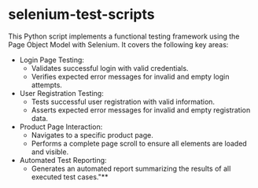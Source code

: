 # selenium-test-scripts
This Python script implements a functional testing framework using the Page Object Model with Selenium. It covers the following key areas:
 * Login Page Testing:
   * Validates successful login with valid credentials.
   * Verifies expected error messages for invalid and empty login attempts.
 * User Registration Testing:
   * Tests successful user registration with valid information.
   * Asserts expected error messages for invalid and empty registration data.
 * Product Page Interaction:
   * Navigates to a specific product page.
   * Performs a complete page scroll to ensure all elements are loaded and visible.
 * Automated Test Reporting:
   * Generates an automated report summarizing the results of all executed test cases."**

